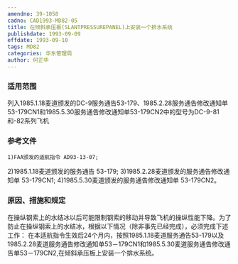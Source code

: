```yaml
---
amendno: 39-1058
cadno: CAD1993-MD82-05
title: 在倾斜承压板(SLANTPRESSUREPANEL)上安装一个排水系统
publishdate: 1993-09-09
effdate: 1993-09-10
tags: MD82
categories: 华东管理局
author: 何正华
---
```


### 适用范围 
列入1985.1.18麦道颁发的DC-9服务通告53-179、1985.2.28服务通告修改通知单53-179CN1和1985.5.30服务通告修改通知单53-179CN2中的型号为DC-9-81和-82系列飞机

<!--more-->
### 参考文件
    1)FAA颁发的适航指令 AD93-13-07; 
2)1985.1.18麦道颁发的服务通告 53-179; 
3)1985.2.28麦道颁发的服务通告修改通知单 53-179CN1; 
4)1985.5.30麦道颁发的服务通告修改通知单 53-179CN2。

### 原因、措施和规定 
在操纵钢索上的水结冰以后可能限制钢索的移动并导致飞机的操纵性能下降。为了防止在操纵钢索上的水结冰，根据以下情况（除非事先已经完成），必须完成下述工作： 
    在本适航指令生效后24个月内，按照1985.1.18麦道服务通告53-179以及1985.2.28麦道服务通告修改通知单53－179CN1和1985.5.30麦道服务通告修改通告单53－179CN2,在倾斜承压板上安装一个排水系统。
  
